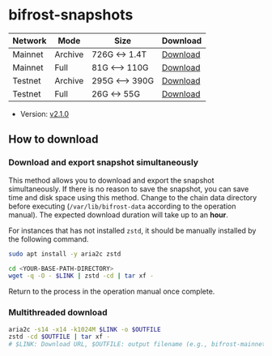 # bifrost-snapshots

| Network   | Mode    | Size           | Download      |
|-----------|---------|----------------|---------------|
| Mainnet   | Archive | 726G <-> 1.4T  | [Download][1] |
| Mainnet   | Full    | 81G <–> 110G   | [Download][2] |
| Testnet   | Archive | 295G <–> 390G  | [Download][3] |
| Testnet   | Full    | 26G <-> 55G    | [Download][4] |

- Version: [v2.1.0][version]

[1]: https://pub-af47211e285e4c41ab47c161353e5c13.r2.dev/archive/bifrost-archivenode-mainnet-251014.tar.zst
[2]: https://pub-af47211e285e4c41ab47c161353e5c13.r2.dev/full/bifrost-fullnode-mainnet-251014.tar.zst
[3]: https://pub-af47211e285e4c41ab47c161353e5c13.r2.dev/archive/bifrost-archivenode-testnet-251014.tar.zst
[4]: https://pub-af47211e285e4c41ab47c161353e5c13.r2.dev/full/bifrost-fullnode-testnet-251014.tar.zst
[version]: https://github.com/bifrost-platform/bifrost-node/releases/tag/v2.1.0

## How to download

### Download and export snapshot simultaneously
This method allows you to download and export the snapshot simultaneously. If there is no reason to save the snapshot, you can save time and disk space using this method. Change <YOUR-BASE-PATH-DIRECTORY> to the chain data directory before executing (`/var/lib/bifrost-data` according to the operation manual). The expected download duration will take up to an **hour**.

For instances that has not installed `zstd`, it should be manually installed by the following command.

```bash
sudo apt install -y aria2c zstd
```

```bash
cd <YOUR-BASE-PATH-DIRECTORY>
wget -q -O - $LINK | zstd -cd | tar xf -
```

Return to the process in the operation manual once complete.

### Multithreaded download

```bash
aria2c -s14 -x14 -k1024M $LINK -o $OUTFILE
zstd -cd $OUTFILE | tar xf -
# $LINK: Download URL, $OUTFILE: output filename (e.g., bifrost-mainnet-snapshot.tar.zst)
```
